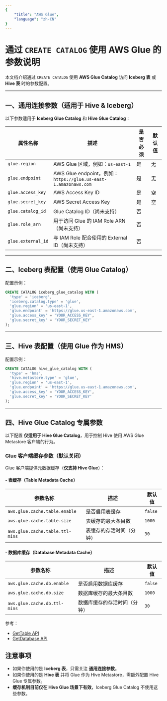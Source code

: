 ```yaml
---
{
    "title": "AWS Glue",
    "language": "zh-CN"
}
---
```


# 通过 `CREATE CATALOG` 使用 AWS Glue 的参数说明

本文档介绍通过 `CREATE CATALOG` 使用 **AWS Glue Catalog** 访问 **Iceberg 表** 或 **Hive 表** 时的参数配置。

---

## 一、通用连接参数（适用于 Hive & Iceberg）

以下参数适用于 **Iceberg Glue Catalog** 和 **Hive Glue Catalog**：

| 属性名称           | 描述                                                                 | 是否必须 | 默认值 |
|--------------------|----------------------------------------------------------------------|----------|--------|
| `glue.region`      | AWS Glue 区域，例如：`us-east-1`                                     | 是       | 无     |
| `glue.endpoint`    | AWS Glue endpoint，例如：`https://glue.us-east-1.amazonaws.com`      | 是       | 无     |
| `glue.access_key`  | AWS Access Key ID                                                    | 是       | 空     |
| `glue.secret_key`  | AWS Secret Access Key                                                | 是       | 空     |
| `glue.catalog_id`  | Glue Catalog ID（尚未支持）                                           | 否       |        |
| `glue.role_arn`    | 用于访问 Glue 的 IAM Role ARN（尚未支持）                           | 否       |        |
| `glue.external_id` | 与 IAM Role 配合使用的 External ID（尚未支持）                      | 否       |        |

---

## 二、Iceberg 表配置（使用 Glue Catalog）

配置示例：

```sql
CREATE CATALOG iceberg_glue_catalog WITH (
  'type' = 'iceberg',
  'iceberg.catalog.type' = 'glue',
  'glue.region' = 'us-east-1',
  'glue.endpoint' = 'https://glue.us-east-1.amazonaws.com',
  'glue.access_key' = 'YOUR_ACCESS_KEY',
  'glue.secret_key' = 'YOUR_SECRET_KEY'
);
```

---

## 三、Hive 表配置（使用 Glue 作为 HMS）

配置示例：

```sql
CREATE CATALOG hive_glue_catalog WITH (
  'type' = 'hms',
  'hive.metastore.type' = 'glue',
  'glue.region' = 'us-east-1',
  'glue.endpoint' = 'https://glue.us-east-1.amazonaws.com',
  'glue.access_key' = 'YOUR_ACCESS_KEY',
  'glue.secret_key' = 'YOUR_SECRET_KEY'
);
```

---

## 四、Hive Glue Catalog 专属参数

以下配置 **仅适用于 Hive Glue Catalog**，用于控制 Hive 使用 AWS Glue Metastore 客户端的行为。


### Glue 客户端缓存参数（**默认关闭**）

Glue 客户端提供元数据缓存（**仅支持 Hive Glue**）：

#### - 表缓存（Table Metadata Cache）

| 参数名称                         | 描述                                | 默认值  |
|----------------------------------|-------------------------------------|---------|
| `aws.glue.cache.table.enable`    | 是否启用表缓存                      | `false` |
| `aws.glue.cache.table.size`      | 表缓存的最大条目数                  | `1000`  |
| `aws.glue.cache.table.ttl-mins`  | 表缓存的存活时间（分钟）           | `30`    |

#### - 数据库缓存（Database Metadata Cache）

| 参数名称                      | 描述                                  | 默认值  |
|-------------------------------|---------------------------------------|---------|
| `aws.glue.cache.db.enable`    | 是否启用数据库缓存                   | `false` |
| `aws.glue.cache.db.size`      | 数据库缓存的最大条目数               | `1000`  |
| `aws.glue.cache.db.ttl-mins`  | 数据库缓存的存活时间（分钟）        | `30`    |

参考：
- [GetTable API](https://docs.aws.amazon.com/glue/latest/webapi/API_GetTable.html)
- [GetDatabase API](https://docs.aws.amazon.com/glue/latest/webapi/API_GetDatabase.html)


## 注意事项

- 如果你使用的是 **Iceberg 表**，只需关注 **通用连接参数**。
- 如果你使用的是 **Hive 表** 并将 Glue 作为 Hive Metastore，需额外配置 Hive Glue 专属参数。
- **缓存机制目前仅在 Hive Glue 场景下有效**，Iceberg Glue Catalog 不使用这些参数。
